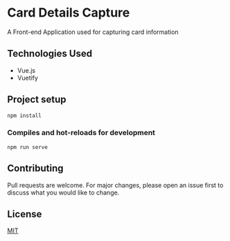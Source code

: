 # Card Details Capture
A Front-end Application used for capturing card information

## Technologies Used
* Vue.js
* Vuetify

## Project setup
```
npm install
```

### Compiles and hot-reloads for development
```
npm run serve
```

## Contributing
Pull requests are welcome. For major changes, please open an issue first to discuss what you would like to change.

## License
[MIT](https://choosealicense.com/licenses/mit/)